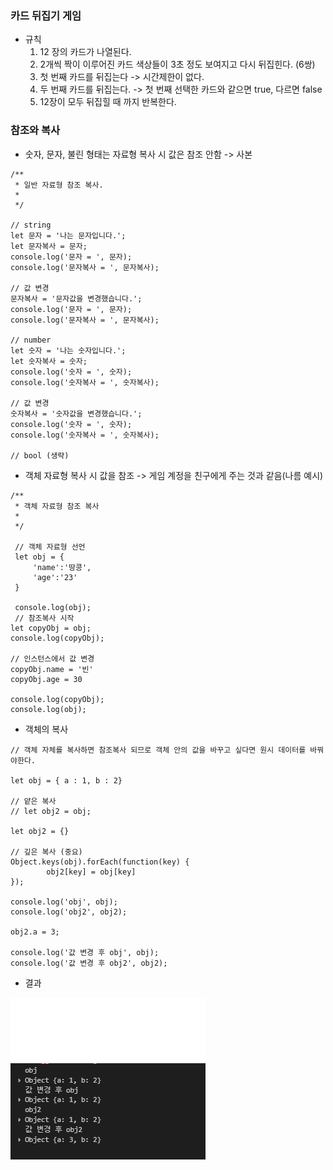 ### 카드 뒤집기 게임
- 규칙
    1. 12 장의 카드가 나열된다.
    2. 2개씩 짝이 이루어진 카드 색상들이 3초 정도 보여지고 다시 뒤집힌다. (6쌍)
    3. 첫 번째 카드를 뒤집는다 -> 시간제한이 없다.
    4. 두 번째 카드를 뒤집는다. -> 첫 번째 선택한 카드와 같으면 true, 다르면 false
    5. 12장이 모두 뒤집힐 때 까지 반복한다.


### 참조와 복사
- 숫자, 문자, 불린 형태는 자료형 복사 시 값은 참조 안함 -> 사본
```
/**
 * 일반 자료형 참조 복사.
 * 
 */

// string
let 문자 = '나는 문자입니다.';
let 문자복사 = 문자;
console.log('문자 = ', 문자);
console.log('문자복사 = ', 문자복사);

// 값 변경
문자복사 = '문자값을 변경했습니다.';
console.log('문자 = ', 문자);
console.log('문자복사 = ', 문자복사);

// number
let 숫자 = '나는 숫자입니다.';
let 숫자복사 = 숫자;
console.log('숫자 = ', 숫자);
console.log('숫자복사 = ', 숫자복사);

// 값 변경
숫자복사 = '숫자값을 변경했습니다.';
console.log('숫자 = ', 숫자);
console.log('숫자복사 = ', 숫자복사);

// bool (생략)

```

- 객체 자료형 복사 시 값을 참조 -> 게임 계정을 친구에게 주는 것과 같음(나름 예시)
```
/**
 * 객체 자료형 참조 복사
 * 
 */

 // 객체 자료형 선언
 let obj = {
     'name':'땅콩',
     'age':'23'
 }

 console.log(obj);
 // 참조복사 시작
let copyObj = obj;
console.log(copyObj);

// 인스턴스에서 값 변경
copyObj.name = '빈'
copyObj.age = 30

console.log(copyObj);
console.log(obj);
```

- 객체의 복사
```
// 객체 자체를 복사하면 참조복사 되므로 객체 안의 값을 바꾸고 싶다면 원시 데이터를 바꿔야한다.

let obj = { a : 1, b : 2}

// 얕은 복사
// let obj2 = obj; 

let obj2 = {}

// 깊은 복사 (중요)
Object.keys(obj).forEach(function(key) {
        obj2[key] = obj[key]
});

console.log('obj', obj);
console.log('obj2', obj2);

obj2.a = 3;

console.log('값 변경 후 obj', obj);
console.log('값 변경 후 obj2', obj2);
```

- 결과
<img src = "../screenshot/objCopy1.png" >


